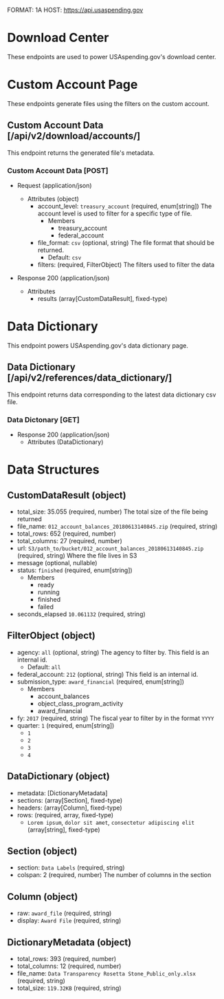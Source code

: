 FORMAT: 1A
HOST: https://api.usaspending.gov

# Download Center

These endpoints are used to power USAspending.gov's download center. 

# Custom Account Page

These endpoints generate files using the filters on the custom account.

## Custom Account Data [/api/v2/download/accounts/]

This endpoint returns the generated file's metadata.

### Custom Account Data [POST]

+ Request (application/json)
    + Attributes (object)
        + account_level: `treasury_account` (required, enum[string])
            The account level is used to filter for a specific type of file.
            + Members
                + treasury_account
                + federal_account
        + file_format: `csv` (optional, string)
            The file format that should be returned. 
            + Default: `csv`
        + filters: (required, FilterObject)
            The filters used to filter the data

+ Response 200 (application/json)
    + Attributes
        + results (array[CustomDataResult], fixed-type)

# Data Dictionary
This endpoint powers USAspending.gov's data dictionary page.

## Data Dictionary [/api/v2/references/data_dictionary/]

This endpoint returns data corresponding to the latest data dictionary csv file.

### Data Dictonary [GET]

+ Response 200 (application/json)
    + Attributes (DataDictionary)
    
# Data Structures

## CustomDataResult (object)
+ total_size: 35.055 (required, number)
    The total size of the file being returned
+ file_name: `012_account_balances_20180613140845.zip` (required, string)
+ total_rows: 652 (required, number)
+ total_columns: 27 (required, number)
+ url: `S3/path_to/bucket/012_account_balances_20180613140845.zip` (required, string)
    Where the file lives in S3
+ message (optional, nullable)
+ status: `finished` (required, enum[string])
    + Members
        + ready
        + running
        + finished
        + failed
+ seconds_elapsed `10.061132` (required, string)
    
## FilterObject (object)
+ agency: `all` (optional, string)
    The agency to filter by. This field is an internal id.
    + Default: `all`
+ federal_account: `212` (optional, string)
    This field is an internal id.
+ submission_type: `award_financial` (required, enum[string])
    + Members
        + account_balances
        + object_class_program_activity
        + award_financial
+ fy: `2017` (required, string)
    The fiscal year to filter by in the format `YYYY`
+ quarter: `1` (required, enum[string])
    + `1`
    + `2`
    + `3`
    + `4`
    
## DataDictionary (object)
+ metadata: [DictionaryMetadata]
+ sections: (array[Section], fixed-type)
+ headers: (array[Column], fixed-type)
+ rows: (required, array, fixed-type)
    + `Lorem ipsum`, `dolor sit amet`, `consectetur adipiscing elit` (array[string], fixed-type)

## Section (object)
+ section: `Data Labels` (required, string)
+ colspan: 2 (required, number)
    The number of columns in the section
    
## Column (object)
+ raw: `award_file` (required, string)
+ display: `Award File` (required, string)

## DictionaryMetadata (object)
+ total_rows: 393 (required, number)
+ total_columns: 12 (required, number)
+ file_name: `Data Transparency Rosetta Stone_Public_only.xlsx` (required, string)
+ total_size: `119.32KB` (required, string)